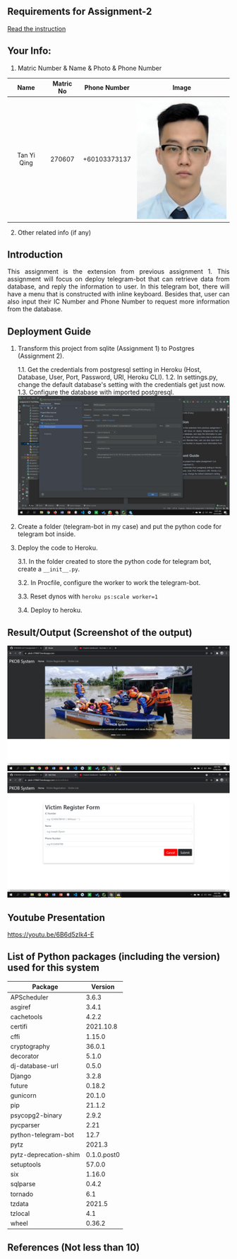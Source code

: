 ## Requirements for Assignment-2
[Read the instruction](https://github.com/STIW3054-A211/e-sulam/blob/main/Assignment-2.md)

## Your Info:
1. Matric Number & Name & Photo & Phone Number

|             Name             | Matric No |  Phone Number   |                    Image                   |
| :--------------------------: | :-------: | :-------------: |  :---------------------------------------: |
|         Tan Yi Qing          |  270607   |  +60103373137   |   ![tan's photo](./images/tanyiqing.png)   |
2. Other related info (if any)

## Introduction
<p align="justify">This assignment is the extension from previous assignment 1. This assignment will focus on deploy telegram-bot that can retrieve data from database, and reply the information to user. In this telegram bot, there will have a menu that is constructed with inline keyboard. Besides that, user can also input their IC Number and Phone Number to request more information from the database.</p>

## Deployment Guide
1. Transform this project from sqlite (Assignment 1) to Postgres (Assignment 2).
   
    1.1. Get the credentials from postgresql setting in Heroku (Host, Database, User, Port, Password, URI, Heroku CLI).
    1.2.  In settings.py, change the default database's setting with the credentials get just now.
    1.3.  Configure the database with imported postgresql.
         ![1.3 photo](./images/1.3.png)
2. Create a folder (telegram-bot in my case) and put the python code for telegram bot inside.
3. Deploy the code to Heroku.

    3.1. In the folder created to store the python code for telegram bot, create a `__init__.py`.

    3.2. In Procfile, configure the worker to work the telegram-bot. 
    
    3.3. Reset dynos with `heroku ps:scale worker=1`

    3.4. Deploy to heroku.


## Result/Output (Screenshot of the output)
![1.3 photo](./images/output1.png)
![1.3 photo](./images/output2.png)
## Youtube Presentation
https://youtu.be/6B6d5zIk4-E
## List of Python packages (including the version) used for this system
|Package               |Version
|--------------------- |-----------
|APScheduler           |3.6.3
|asgiref               |3.4.1
|cachetools            |4.2.2
|certifi               |2021.10.8
|cffi                  |1.15.0
|cryptography          |36.0.1
|decorator             |5.1.0
|dj-database-url       |0.5.0
|Django                |3.2.8
|future                |0.18.2
|gunicorn              |20.1.0
|pip                   |21.1.2
|psycopg2-binary       |2.9.2
|pycparser             |2.21
|python-telegram-bot   |12.7
|pytz                  |2021.3
|pytz-deprecation-shim |0.1.0.post0
|setuptools            |57.0.0
|six                   |1.16.0
|sqlparse              |0.4.2
|tornado               |6.1
|tzdata                |2021.5
|tzlocal               |4.1
|wheel                 |0.36.2

## References (Not less than 10)
